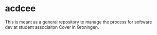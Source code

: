 # acdcee
This is meant as a general repository to manage the process for software dev at student associaiton Cover in Groningen.  
